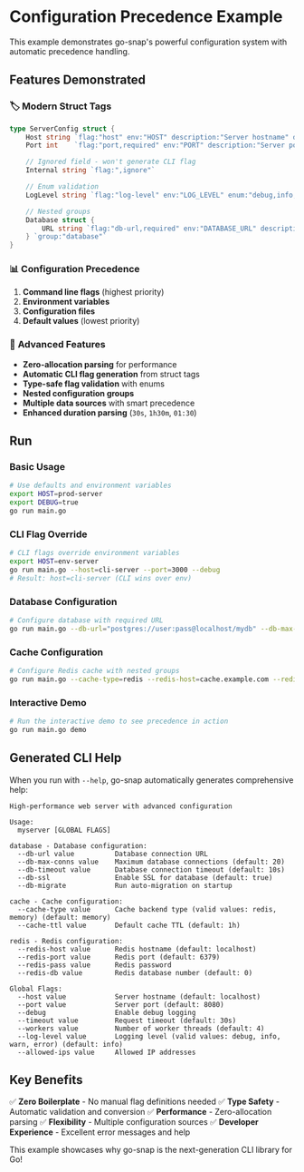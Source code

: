 # Configuration Precedence Example

This example demonstrates go-snap's powerful configuration system with automatic precedence handling.

## Features Demonstrated

### 🏷️ **Modern Struct Tags**
```go
type ServerConfig struct {
    Host string `flag:"host" env:"HOST" description:"Server hostname" default:"localhost"`
    Port int    `flag:"port,required" env:"PORT" description:"Server port" default:"8080"`

    // Ignored field - won't generate CLI flag
    Internal string `flag:",ignore"`

    // Enum validation
    LogLevel string `flag:"log-level" env:"LOG_LEVEL" enum:"debug,info,warn,error" default:"info"`

    // Nested groups
    Database struct {
        URL string `flag:"db-url,required" env:"DATABASE_URL" description:"Database URL"`
    } `group:"database"`
}
```

### 📊 **Configuration Precedence**
1. **Command line flags** (highest priority)
2. **Environment variables**
3. **Configuration files**
4. **Default values** (lowest priority)

### 🎯 **Advanced Features**
- **Zero-allocation parsing** for performance
- **Automatic CLI flag generation** from struct tags
- **Type-safe flag validation** with enums
- **Nested configuration groups**
- **Multiple data sources** with smart precedence
- **Enhanced duration parsing** (`30s`, `1h30m`, `01:30`)

## Run

### Basic Usage
```bash
# Use defaults and environment variables
export HOST=prod-server
export DEBUG=true
go run main.go
```

### CLI Flag Override
```bash
# CLI flags override environment variables
export HOST=env-server
go run main.go --host=cli-server --port=3000 --debug
# Result: host=cli-server (CLI wins over env)
```

### Database Configuration
```bash
# Configure database with required URL
go run main.go --db-url="postgres://user:pass@localhost/mydb" --db-max-conns=50
```

### Cache Configuration
```bash
# Configure Redis cache with nested groups
go run main.go --cache-type=redis --redis-host=cache.example.com --redis-port=6380
```

### Interactive Demo
```bash
# Run the interactive demo to see precedence in action
go run main.go demo
```

## Generated CLI Help

When you run with `--help`, go-snap automatically generates comprehensive help:

```
High-performance web server with advanced configuration

Usage:
  myserver [GLOBAL FLAGS]

database - Database configuration:
  --db-url value          Database connection URL
  --db-max-conns value    Maximum database connections (default: 20)
  --db-timeout value      Database connection timeout (default: 10s)
  --db-ssl                Enable SSL for database (default: true)
  --db-migrate            Run auto-migration on startup

cache - Cache configuration:
  --cache-type value      Cache backend type (valid values: redis, memory) (default: memory)
  --cache-ttl value       Default cache TTL (default: 1h)

redis - Redis configuration:
  --redis-host value      Redis hostname (default: localhost)
  --redis-port value      Redis port (default: 6379)
  --redis-pass value      Redis password
  --redis-db value        Redis database number (default: 0)

Global Flags:
  --host value            Server hostname (default: localhost)
  --port value            Server port (default: 8080)
  --debug                 Enable debug logging
  --timeout value         Request timeout (default: 30s)
  --workers value         Number of worker threads (default: 4)
  --log-level value       Logging level (valid values: debug, info, warn, error) (default: info)
  --allowed-ips value     Allowed IP addresses
```

## Key Benefits

✅ **Zero Boilerplate** - No manual flag definitions needed
✅ **Type Safety** - Automatic validation and conversion
✅ **Performance** - Zero-allocation parsing
✅ **Flexibility** - Multiple configuration sources
✅ **Developer Experience** - Excellent error messages and help

This example showcases why go-snap is the next-generation CLI library for Go!
